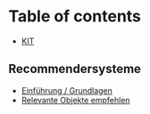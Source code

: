 # Table of contents

* [KIT](README.md)

## Recommendersysteme

* [Einführung / Grundlagen](recommendersysteme/01_einfuehrung.md)
* [Relevante Objekte empfehlen](recommendersysteme/15_relevante_objekte.md)


